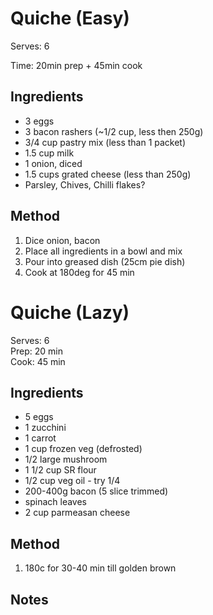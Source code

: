 # Quiche (Easy)

Serves: 6

Time: 20min prep + 45min cook

## Ingredients

* 3 eggs
* 3 bacon rashers (~1/2 cup, less then 250g)
* 3/4 cup pastry mix (less than 1 packet)
* 1.5 cup milk
* 1 onion, diced
* 1.5 cups grated cheese (less than 250g)
* Parsley, Chives, Chilli flakes?

## Method

1. Dice onion, bacon
2. Place all ingredients in a bowl and mix
3. Pour into greased dish (25cm pie dish)
4. Cook at 180deg for 45 min

# Quiche (Lazy)

Serves: 6  
Prep: 20 min  
Cook: 45 min  

## Ingredients

* 5 eggs
* 1 zucchini
* 1 carrot
* 1 cup frozen veg (defrosted)
* 1/2 large mushroom
* 1 1/2 cup SR flour
* 1/2 cup veg oil - try 1/4
* 200-400g bacon (5 slice trimmed)
* spinach leaves
* 2 cup parmeasan cheese

## Method

1. 180c for 30-40 min till golden brown

## Notes

